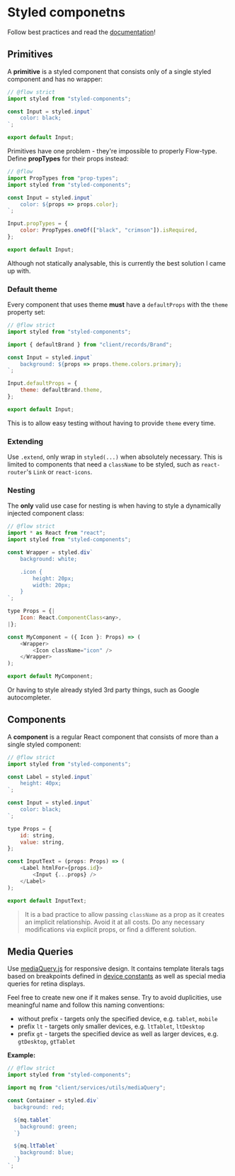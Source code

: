 # Styled componetns

Follow best practices and read the [documentation](https://www.styled-components.com/docs)!

## Primitives

A **primitive** is a styled component that consists only of a single styled component and has no wrapper:

```js
// @flow strict
import styled from "styled-components";

const Input = styled.input`
    color: black;
`;

export default Input;
```

Primitives have one problem - they're impossible to properly Flow-type. Define **propTypes** for their props instead:

```js
// @flow
import PropTypes from "prop-types";
import styled from "styled-components";

const Input = styled.input`
    color: ${props => props.color};
`;

Input.propTypes = {
    color: PropTypes.oneOf(["black", "crimson"]).isRequired,
};

export default Input;
```

Although not statically analysable, this is currently the best solution I came up with.

### Default theme

Every component that uses theme **must** have a `defaultProps` with the `theme` property set:

```js
// @flow strict
import styled from "styled-components";

import { defaultBrand } from "client/records/Brand";

const Input = styled.input`
    background: ${props => props.theme.colors.primary};
`;

Input.defaultProps = {
    theme: defaultBrand.theme,
};

export default Input;
```

This is to allow easy testing without having to provide `theme` every time.

### Extending

Use `.extend`, only wrap in `styled(...)` when absolutely necessary. This is limited to components that need a `className` to be styled, such as `react-router`'s `Link` or `react-icons`.

### Nesting

The **only** valid use case for nesting is when having to style a dynamically injected component class:

```js
// @flow strict
import * as React from "react";
import styled from "styled-components";

const Wrapper = styled.div`
    background: white;

    .icon {
        height: 20px;
        width: 20px;
    }
`;

type Props = {|
    Icon: React.ComponentClass<any>,
|};

const MyComponent = ({ Icon }: Props) => (
    <Wrapper>
        <Icon className="icon" />
    </Wrapper>
);

export default MyComponent;
```

Or having to style already styled 3rd party things, such as Google autocompleter.

## Components

A **component** is a regular React component that consists of more than a single styled component:

```js
// @flow strict
import styled from "styled-components";

const Label = styled.input`
    height: 40px;
`;

const Input = styled.input`
    color: black;
`;

type Props = {
    id: string,
    value: string,
};

const InputText = (props: Props) => (
    <Label htmlFor={props.id}>
        <Input {...props} />
    </Label>
);

export default InputText;
```

> It is a bad practice to allow passing `className` as a prop as it creates an implicit relationship. Avoid it at all costs. Do any necessary modifications via explicit props, or find a different solution.

## Media Queries

Use [mediaQuery.js](https://gitlab.skypicker.com/frontend/nitro/blob/master/src/client/services/utils/mediaQuery.js) for responsive design. It contains template literals tags based on breakpoints defined in [device constants](https://gitlab.skypicker.com/frontend/nitro/blob/master/src/client/consts/device.js) as well as special media queries for retina displays.

Feel free to create new one if it makes sense. Try to avoid duplicities, use meaningful name and follow this naming conventions:

* without prefix - targets only the specified device, e.g. `tablet`, `mobile`
* prefix `lt` - targets only smaller devices, e.g. `ltTablet`, `ltDesktop`
* prefix `gt` - targets the specified device as well as larger devices, e.g. `gtDesktop`, `gtTablet`

**Example:**
```js
// @flow strict
import styled from "styled-components";

import mq from "client/services/utils/mediaQuery";

const Container = styled.div`
  background: red;

  ${mq.tablet`
    background: green;
  `}

  ${mq.ltTablet`
    background: blue;
  `}
`;
```
